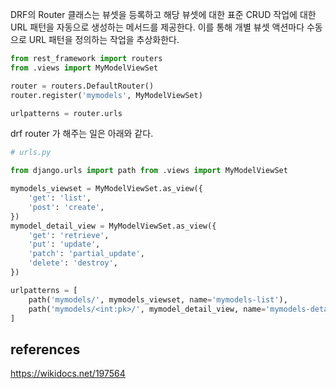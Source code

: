 DRF의 Router 클래스는 뷰셋을 등록하고 해당 뷰셋에 대한 표준 CRUD 작업에 대한 URL 패턴을 자동으로 생성하는 메서드를 제공한다. 이를 통해 개별 뷰셋 액션마다 수동으로 URL 패턴을 정의하는 작업을 추상화한다. 

```python
from rest_framework import routers 
from .views import MyModelViewSet 

router = routers.DefaultRouter() 
router.register('mymodels', MyModelViewSet) 

urlpatterns = router.urls
```

drf router 가 해주는 일은 아래와 같다. 
```python
# urls.py

from django.urls import path from .views import MyModelViewSet

mymodels_viewset = MyModelViewSet.as_view({ 
	'get': 'list', 
	'post': 'create', 
}) 
mymodel_detail_view = MyModelViewSet.as_view({ 
	'get': 'retrieve', 
	'put': 'update', 
	'patch': 'partial_update', 
	'delete': 'destroy', 
})

urlpatterns = [ 
	path('mymodels/', mymodels_viewset, name='mymodels-list'), 
	path('mymodels/<int:pk>/', mymodel_detail_view, name='mymodels-detail'), 
]
```


## references
https://wikidocs.net/197564
